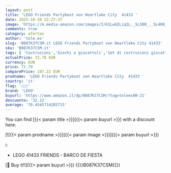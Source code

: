 ```yaml
---
layout: post
title: 'LEGO Friends Partyboot von Heartlake City  41433 '
date: 2025-10-30 22:27:37
image: 'https://m.media-amazon.com/images/I/61LwGILiq1L._SL500_._SL400_.jpg'
comments: true
category: ofertas
author: 'tole.es'
slug: 'B087K37CSM-it LEGO Friends Partyboot von Heartlake City 41433'
sku: 'B087K37CSM-it'
tags: [ 'Costruzioni','Giochi e giocattoli','Set di costruzioni giocattolo','lego','🇮🇹', ]
actualPrice: 72.78 EUR
currency: EUR
price: 72.78
comparePrice: 107.22 EUR
prodname: 'LEGO Friends Partyboot von Heartlake City  41433 '
country: 'it'
flag: '🇮🇹'
brand: 'LEGO'
buyurl: 'https://www.amazon.it/dp/B087K37CSM/?tag=tolees00-21'
descuento: '32.12'
average: '70.4545714285715'
---
```


You can find [{{< param title >}}]({{< param buyurl >}}) with a discount here:

[![{{< param prodname >}}]({{< param image >}})]({{< param buyurl >}})

ℹ️:

- LEGO 41433 FRIENDS - BARCO DE FIESTA

[🛒 Buy it!!]({{< param buyurl >}})
{{<world>}}B087K37CSM{{</world>}}
